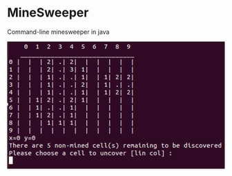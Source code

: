 # MineSweeper
Command-line minesweeper in java

![Alt text](minesweeper.png?raw=true "Gameplay example")
